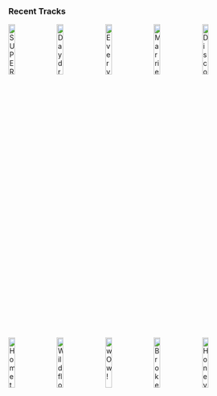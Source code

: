 ### Recent Tracks
[<img src='https://lastfm.freetls.fastly.net/i/u/300x300/c2615cea62855d171c446674b28b54aa.png' width='16%' height='16%' alt='SUPERBLOOM'>](https://www.last.fm/music/misterwives/_/superbloom)&nbsp;&nbsp;&nbsp;&nbsp;[<img src='https://lastfm.freetls.fastly.net/i/u/300x300/83b4ac601a2a1074ef21fa2e5c25f31b.png' width='16%' height='16%' alt='Daydream'>](https://www.last.fm/music/the%2baces/_/daydream)&nbsp;&nbsp;&nbsp;&nbsp;[<img src='https://lastfm.freetls.fastly.net/i/u/300x300/24c3c15fc8d61404689482e273290535.png' width='16%' height='16%' alt='Everythings Good'>](https://www.last.fm/music/phil%2bgood/_/everything%2527s%2bgood)&nbsp;&nbsp;&nbsp;&nbsp;[<img src='https://lastfm.freetls.fastly.net/i/u/300x300/f58fd8b7f7405045912e16b79ecab830.png' width='16%' height='16%' alt='Married In Vegas'>](https://www.last.fm/music/the%2bvamps/_/married%2bin%2bvegas)&nbsp;&nbsp;&nbsp;&nbsp;[<img src='https://lastfm.freetls.fastly.net/i/u/300x300/4e9fc007d6257275d8c83527a391cdd8.png' width='16%' height='16%' alt='Disco'>](https://www.last.fm/music/sub-radio/_/disco)&nbsp;&nbsp;&nbsp;&nbsp;<br>[<img src='https://lastfm.freetls.fastly.net/i/u/300x300/0f926839f98a715f3763ef1899bd6b7a.png' width='16%' height='16%' alt='Hometown Heroes'>](https://www.last.fm/music/moon%2btaxi/_/hometown%2bheroes)&nbsp;&nbsp;&nbsp;&nbsp;[<img src='https://lastfm.freetls.fastly.net/i/u/300x300/0ee7f0ea17b3a3df65cb86a4fc4e91c9.png' width='16%' height='16%' alt='Wildflower'>](https://www.last.fm/music/5%2bseconds%2bof%2bsummer/_/wildflower)&nbsp;&nbsp;&nbsp;&nbsp;[<img src='https://lastfm.freetls.fastly.net/i/u/300x300/5e5414e0891c26bd852949ad717b687f.png' width='16%' height='16%' alt='wOw!'>](https://www.last.fm/music/yam%2bhaus/_/wow%2521)&nbsp;&nbsp;&nbsp;&nbsp;[<img src='https://lastfm.freetls.fastly.net/i/u/300x300/b78ec16f7bbd4c39969328afcd344b8d.png' width='16%' height='16%' alt='Broken People'>](https://www.last.fm/music/almost%2bmonday/_/broken%2bpeople)&nbsp;&nbsp;&nbsp;&nbsp;[<img src='https://lastfm.freetls.fastly.net/i/u/300x300/b78ec16f7bbd4c39969328afcd344b8d.png' width='16%' height='16%' alt='Honey In The Summer'>](https://www.last.fm/music/public/_/honey%2bin%2bthe%2bsummer)&nbsp;&nbsp;&nbsp;&nbsp;<br>